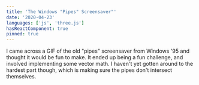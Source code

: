 ```yaml
---
title: 'The Windows "Pipes" Screensaver"'
date: '2020-04-23'
languages: ['js', 'three.js']
hasReactComponent: true
pinned: true
---
```


I came across a GIF of the old "pipes" screensaver from Windows '95 and thought it would be fun to make.
It ended up being a fun challenge, and involved implementing some vector math. I haven't yet gotten around
to the hardest part though, which is making sure the pipes don't intersect themselves.

